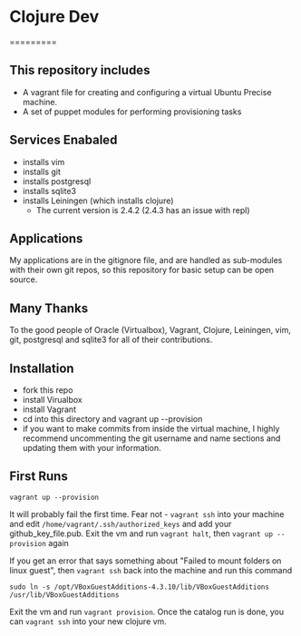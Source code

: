 # Clojure Dev
=========

## This repository includes

* A vagrant file for creating and configuring a virtual Ubuntu Precise machine.
* A set of puppet modules for performing provisioning tasks

## Services Enabaled

* installs vim
* installs git
* installs postgresql
* installs sqlite3
* installs Leiningen (which installs clojure)
  - The current version is 2.4.2 (2.4.3 has an issue with repl)

## Applications

My applications are in the gitignore file, and are handled as sub-modules with
their own git repos, so this repository for basic setup can be open source.

## Many Thanks

To the good people of Oracle (Virtualbox), Vagrant, Clojure, Leiningen, vim,
git, postgresql and sqlite3 for all of their contributions.


## Installation

*   fork this repo
*   install Virualbox
*   install Vagrant
*   cd into this directory and vagrant up --provision
*   if you want to make commits from inside the virtual machine, I highly
    recommend uncommenting the git username and name sections and updating them
    with your information.

## First Runs

`vagrant up --provision`

It will probably fail the first time. Fear not - `vagrant ssh` into your machine
and edit `/home/vagrant/.ssh/authorized_keys` and add your github_key_file.pub.
Exit the vm and run `vagrant halt`, then `vagrant up --provision` again

If you get an error that says something about "Failed to mount folders on linux
guest", then `vagrant ssh` back into the machine and run this command

`sudo ln -s /opt/VBoxGuestAdditions-4.3.10/lib/VBoxGuestAdditions /usr/lib/VBoxGuestAdditions`

Exit the vm and run `vagrant provision`. Once the catalog run is done, you can
`vagrant ssh` into your new clojure vm.

